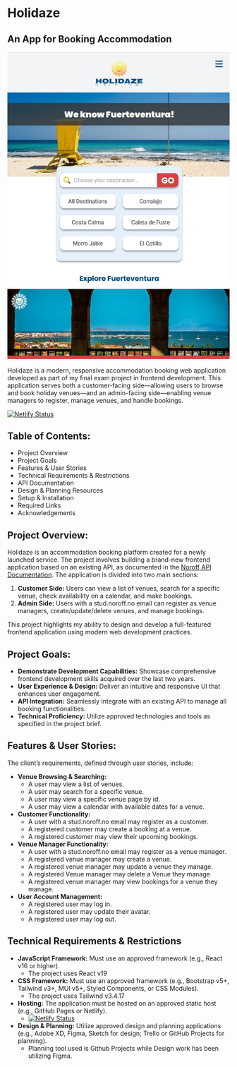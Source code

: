 # Holidaze

## An App for Booking Accommodation

![image](/public/screenshot.jpg)

Holidaze is a modern, responsive accommodation booking web application developed as part of my final exam project in frontend development. This application serves both a customer-facing side—allowing users to browse and book holiday venues—and an admin-facing side—enabling venue managers to register, manage venues, and handle bookings.

[![Netlify Status](https://api.netlify.com/api/v1/badges/f5ea5ddb-c805-43dd-b472-faeb31727eb5/deploy-status)](https://app.netlify.com/sites/holidaze-fuerteventura/deploys)

## Table of Contents:

- Project Overview
- Project Goals
- Features & User Stories
- Technical Requirements & Restrictions
- API Documentation
- Design & Planning Resources
- Setup & Installation
- Required Links
- Acknowledgements

## Project Overview:

Holidaze is an accommodation booking platform created for a newly launched service. The project involves building a brand-new frontend application based on an existing API, as documented in the [Noroff API Documentation](https://docs.noroff.dev/docs/v2). The application is divided into two main sections:

1. **Customer Side:** Users can view a list of venues, search for a specific venue, check availability on a calendar, and make bookings.
2. **Admin Side:** Users with a stud.noroff.no email can register as venue managers, create/update/delete venues, and manage bookings.

This project highlights my ability to design and develop a full-featured frontend application using modern web development practices.

## Project Goals:

- **Demonstrate Development Capabilities:** Showcase comprehensive frontend development skills acquired over the last two years.
- **User Experience & Design:** Deliver an intuitive and responsive UI that enhances user engagement.
- **API Integration:** Seamlessly integrate with an existing API to manage all booking functionalities.
- **Technical Proficiency:** Utilize approved technologies and tools as specified in the project brief.

## Features & User Stories:

The client’s requirements, defined through user stories, include:

- **Venue Browsing & Searching:**
  - A user may view a list of venues.
  - A user may search for a specific venue.
  - A user may view a specific venue page by id.
  - A user may view a calendar with available dates for a venue.
- **Customer Functionality:**
  - A user with a stud.noroff.no email may register as a customer.
  - A registered customer may create a booking at a venue.
  - A registered customer may view their upcoming bookings.
- **Venue Manager Functionality:**
  - A user with a stud.noroff.no email may register as a venue manager.
  - A registered venue manager may create a venue.
  - A registered venue manager may update a venue they manage.
  - A registered Venue manager may delete a Venue they manage
  - A registered venue manager may view bookings for a venue they manage.
- **User Account Management:**
  - A registered user may log in.
  - A registered user may update their avatar.
  - A registered user may log out.

## Technical Requirements & Restrictions

- **JavaScript Framework:** Must use an approved framework (e.g., React v16 or higher).
  - The project uses React v19
- **CSS Framework:** Must use an approved framework (e.g., Bootstrap v5+, Tailwind v3+, MUI v5+, Styled Components, or CSS Modules).
  - The project uses Tailwind v3.4.17
- **Hosting:** The application must be hosted on an approved static host (e.g., GitHub Pages or Netlify).
  - [![Netlify Status](https://api.netlify.com/api/v1/badges/f5ea5ddb-c805-43dd-b472-faeb31727eb5/deploy-status)](https://app.netlify.com/sites/holidaze-fuerteventura/deploys)
- **Design & Planning:** Utilize approved design and planning applications (e.g., Adobe XD, Figma, Sketch for design; Trello or GitHub Projects for planning).
  - Planning tool used is Github Projects while Design work has been utilizing Figma.
